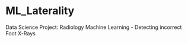 # ML_Laterality
Data Science Project: Radiology  Machine Learning -  Detecting incorrect Foot X-Rays
